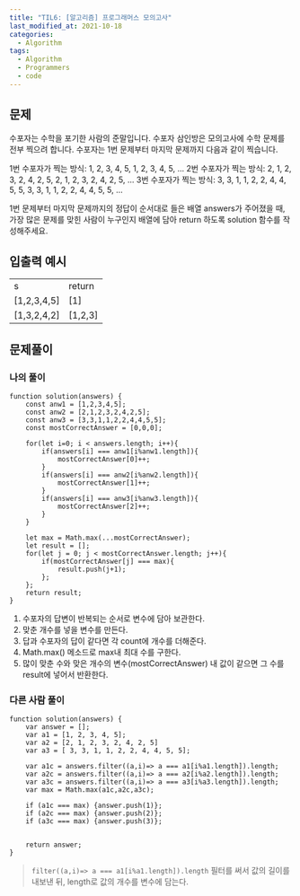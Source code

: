 ```yaml
---
title: "TIL6: [알고리즘] 프로그래머스 모의고사"
last_modified_at: 2021-10-18
categories: 
  - Algorithm
tags:
  - Algorithm
  - Programmers
  - code
---
```


## 문제
수포자는 수학을 포기한 사람의 준말입니다. 수포자 삼인방은 모의고사에 수학 문제를 전부 찍으려 합니다. 수포자는 1번 문제부터 마지막 문제까지 다음과 같이 찍습니다.

1번 수포자가 찍는 방식: 1, 2, 3, 4, 5, 1, 2, 3, 4, 5, ...
2번 수포자가 찍는 방식: 2, 1, 2, 3, 2, 4, 2, 5, 2, 1, 2, 3, 2, 4, 2, 5, ...
3번 수포자가 찍는 방식: 3, 3, 1, 1, 2, 2, 4, 4, 5, 5, 3, 3, 1, 1, 2, 2, 4, 4, 5, 5, ...

1번 문제부터 마지막 문제까지의 정답이 순서대로 들은 배열 answers가 주어졌을 때, 가장 많은 문제를 맞힌 사람이 누구인지 배열에 담아 return 하도록 solution 함수를 작성해주세요.

## 입출력 예시
<table>
  <tbody>
  	<tr>
		<td>s</td>
		<td>return</td>
	</tr>
	<tr>
		<td>[1,2,3,4,5]</td>
		<td>[1]</td>
	</tr>
	<tr>
		<td>[1,3,2,4,2]</td>
		<td>[1,2,3]</td>
	</tr>
  </tbody>
</table>


## 문제풀이 

### 나의 풀이 
```
function solution(answers) {
    const anw1 = [1,2,3,4,5];
    const anw2 = [2,1,2,3,2,4,2,5];
    const anw3 = [3,3,1,1,2,2,4,4,5,5];
    const mostCorrectAnswer = [0,0,0];
    
    for(let i=0; i < answers.length; i++){
        if(answers[i] === anw1[i%anw1.length]){
            mostCorrectAnswer[0]++;
        } 
        if(answers[i] === anw2[i%anw2.length]){
            mostCorrectAnswer[1]++;
        }
        if(answers[i] === anw3[i%anw3.length]){
            mostCorrectAnswer[2]++;
        }
    }
    
    let max = Math.max(...mostCorrectAnswer);
    let result = [];
    for(let j = 0; j < mostCorrectAnswer.length; j++){
        if(mostCorrectAnswer[j] === max){
            result.push(j+1);
        };
    };
    return result;   
}
```
1) 수포자의 답변이 반복되는 순서로 변수에 담아 보관한다.<br/>
2) 맞춘 개수를 넣을 변수를 만든다.<br/>
3) 답과 수포자의 답이 같다면 각 count에 개수를 더해준다.<br/>
4) Math.max() 메소드로 max내 최대 수를 구한다. <br/> 
5) 많이 맞춘 수와 맞은 개수의 변수(mostCorrectAnswer) 내 값이 같으면 그 수를 result에 넣어서 반환한다. 

### 다른 사람 풀이
```
function solution(answers) {
    var answer = [];
    var a1 = [1, 2, 3, 4, 5];
    var a2 = [2, 1, 2, 3, 2, 4, 2, 5]
    var a3 = [ 3, 3, 1, 1, 2, 2, 4, 4, 5, 5];

    var a1c = answers.filter((a,i)=> a === a1[i%a1.length]).length;
    var a2c = answers.filter((a,i)=> a === a2[i%a2.length]).length;
    var a3c = answers.filter((a,i)=> a === a3[i%a3.length]).length;
    var max = Math.max(a1c,a2c,a3c);

    if (a1c === max) {answer.push(1)};
    if (a2c === max) {answer.push(2)};
    if (a3c === max) {answer.push(3)};


    return answer;
}

```
>`filter((a,i)=> a === a1[i%a1.length]).length` 필터를 써서 값의 길이를 내보낸 뒤, length로 값의 개수를 변수에 담는다. 
